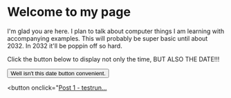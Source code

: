 # Welcome to my page

I'm glad you are here. I plan to talk about computer things I am learning with accompanying examples. This will probably be super basic until about 2032. In 2032 it'll be poppin off so hard.

<html>
<body>

<p>Click the button below to display not only the time, BUT ALSO THE DATE!!!</p>

<button onclick="getElementById('demo').innerHTML=Date()">Well isn't this date button convenient.</button>

<p id="demo"></p>

</body>
</html>

<button onclick="[Post 1 - testrun...](https://kevinconnu.github.io/github-pages-with-jekyll/2021/04/08/testrun.html)</button>




